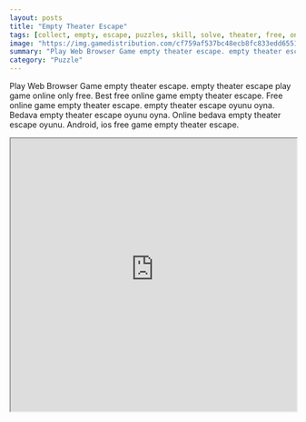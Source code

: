 ```yaml
---
layout: posts
title: "Empty Theater Escape"
tags: [collect, empty, escape, puzzles, skill, solve, theater, free, online, games, oyna, game, free, games, play, play, games]
image: "https://img.gamedistribution.com/cf759af537bc48ecb8fc833edd655129.jpg"
summary: "Play Web Browser Game empty theater escape. empty theater escape play game online only free. Best free online game empty theater escape. Free online game empty theater escape. empty theater escape oyunu oyna. Bedava empty theater escape oyunu oyna. Online bedava empty theater escape oyunu. Android, ios free game empty theater escape."
category: "Puzzle"
---
```


Play Web Browser Game empty theater escape. empty theater escape play game online only free. Best free online game empty theater escape. Free online game empty theater escape. empty theater escape oyunu oyna. Bedava empty theater escape oyunu oyna. Online bedava empty theater escape oyunu. Android, ios free game empty theater escape.

<iframe width="100%" height="480px;" src="https://flash.gamedistribution.com?game=cf759af537bc48ecb8fc833edd655129"></iframe>